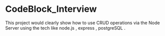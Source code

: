 # CodeBlock_Interview
This project would clearly show how to use CRUD operations via the Node Server using the tech like node.js , express , postgreSQL .
